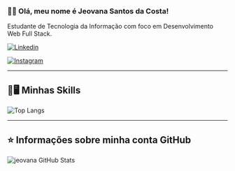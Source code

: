 ### 💜👋 Olá, meu nome é <strong>Jeovana Santos da Costa!</strong>
Estudante de Tecnologia da Informação com foco em Desenvolvimento Web Full Stack.

[![Linkedin](https://img.shields.io/badge/LinkedIn-0077B5?style=for-the-badge&logo=linkedin&logoColor=white)](https://www.linkedin.com/in/jeovana-santos-da-costa)

[![Instagram](https://img.shields.io/badge/Instagram-E4405F?style=for-the-badge&logo=instagram&logoColor=white)](https://www.instagram.com/portfolio_jeovana/)

---

## 🚀🖥️ Minhas Skills

![Top Langs](https://github-readme-stats.vercel.app/api/top-langs/?username=anuraghazra&langs_count=8)

---

## ⭐ Informações sobre minha conta GitHub

![jeovana GitHub Stats](https://github-readme-stats.vercel.app/api?username=jeovanasantos&show_icons=true&theme=radical)



